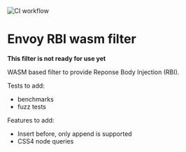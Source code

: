 ![CI workflow](https://github.com/swaagie/envoy-rbi-filter/actions/workflows/ci.yml/badge.svg)

# Envoy RBI wasm filter

**This filter is not ready for use yet**

WASM based filter to provide Reponse Body Injection (RBI).

Tests to add:
- benchmarks
- fuzz tests

Features to add:
- Insert before, only append is supported
- CSS4 node queries
